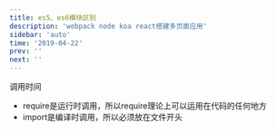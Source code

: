```yaml
---
title: es5、es6模块区别
description: 'webpack node koa react搭建多页面应用'
sidebar: 'auto'
time: '2019-04-22'
prev: ''
next: ''
---
```


调用时间

+ require是运行时调用，所以require理论上可以运用在代码的任何地方
+ import是编译时调用，所以必须放在文件开头